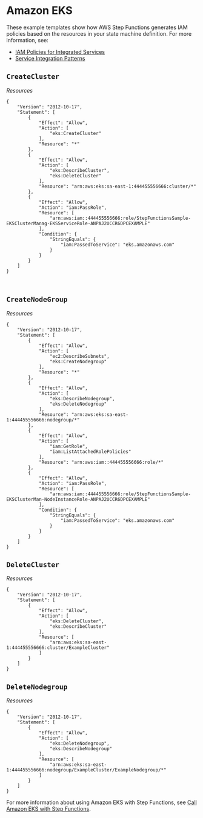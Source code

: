 # Amazon EKS<a name="eks-iam"></a>

These example templates show how AWS Step Functions generates IAM policies based on the resources in your state machine definition\. For more information, see:
+ [IAM Policies for Integrated Services](service-integration-iam-templates.md)
+ [Service Integration Patterns](connect-to-resource.md)

## `CreateCluster`<a name="eks-iam-createcluster"></a>

*Resources*

```
{
    "Version": "2012-10-17",
    "Statement": [
        {
            "Effect": "Allow",
            "Action": [
                "eks:CreateCluster"
            ],
            "Resource": "*"
        },
        {
            "Effect": "Allow",
            "Action": [
                "eks:DescribeCluster",
                "eks:DeleteCluster"
            ],
            "Resource": "arn:aws:eks:sa-east-1:444455556666:cluster/*"
        },
        {
            "Effect": "Allow",
            "Action": "iam:PassRole",
            "Resource": [
                "arn:aws:iam::444455556666:role/StepFunctionsSample-EKSClusterManag-EKSServiceRole-ANPAJ2UCCR6DPCEXAMPLE"
            ],
            "Condition": {
                "StringEquals": {
                    "iam:PassedToService": "eks.amazonaws.com"
                }
            }
        }
    ]
}
```

```


```

## `CreateNodeGroup`<a name="eks-iam-createnodegroup"></a>

*Resources*

```
{
    "Version": "2012-10-17",
    "Statement": [
        {
            "Effect": "Allow",
            "Action": [
                "ec2:DescribeSubnets",
                "eks:CreateNodegroup"
            ],
            "Resource": "*"
        },
        {
            "Effect": "Allow",
            "Action": [
                "eks:DescribeNodegroup",
                "eks:DeleteNodegroup"
            ],
            "Resource": "arn:aws:eks:sa-east-1:444455556666:nodegroup/*"
        },
        {
            "Effect": "Allow",
            "Action": [
                "iam:GetRole",
                "iam:ListAttachedRolePolicies"
            ],
            "Resource": "arn:aws:iam::444455556666:role/*"
        },
        {
            "Effect": "Allow",
            "Action": "iam:PassRole",
            "Resource": [
                "arn:aws:iam::444455556666:role/StepFunctionsSample-EKSClusterMan-NodeInstanceRole-ANPAJ2UCCR6DPCEXAMPLE"
            ],
            "Condition": {
                "StringEquals": {
                    "iam:PassedToService": "eks.amazonaws.com"
                }
            }
        }
    ]
}
```

## `DeleteCluster`<a name="eks-iam-deletecluster"></a>

*Resources*

```
{
    "Version": "2012-10-17",
    "Statement": [
        {
            "Effect": "Allow",
            "Action": [
                "eks:DeleteCluster",
                "eks:DescribeCluster"
            ],
            "Resource": [
                "arn:aws:eks:sa-east-1:444455556666:cluster/ExampleCluster"
            ]
        }
    ]
}
```

## `DeleteNodegroup`<a name="eks-iam-deletenodegroup"></a>

*Resources*

```
{
    "Version": "2012-10-17",
    "Statement": [
        {
            "Effect": "Allow",
            "Action": [
                "eks:DeleteNodegroup",
                "eks:DescribeNodegroup"
            ],
            "Resource": [
                "arn:aws:eks:sa-east-1:444455556666:nodegroup/ExampleCluster/ExampleNodegroup/*"
            ]
        }
    ]
}
```

For more information about using Amazon EKS with Step Functions, see [Call Amazon EKS with Step Functions](connect-eks.md)\.